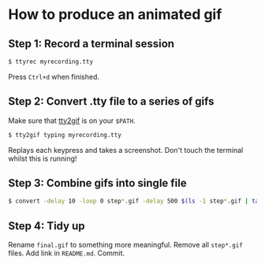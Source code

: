 # How to produce an animated gif

## Step 1: Record a terminal session

```bash
$ ttyrec myrecording.tty
```

Press `Ctrl+d` when finished.

## Step 2: Convert .tty file to a series of gifs

Make sure that [tty2gif](https://bitbucket.org/antocuni/tty2gif/) is on your `$PATH`.

```bash
$ tty2gif typing myrecording.tty
```

Replays each keypress and takes a screenshot. Don't touch the terminal whilst this is running!

## Step 3: Combine gifs into single file

```bash
$ convert -delay 10 -loop 0 step*.gif -delay 500 $(ls -1 step*.gif | tail -1) -layers Optimize final.gif
```

## Step 4: Tidy up

Rename `final.gif` to something more meaningful. Remove all `step*.gif` files. Add link in `README.md`. Commit.


